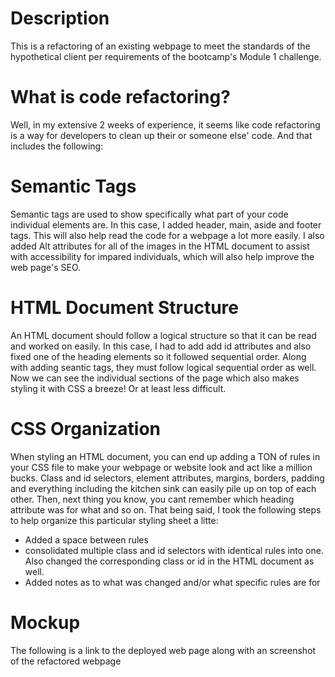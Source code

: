 # Description
This is a refactoring of an existing webpage to meet the standards of the hypothetical client per requirements of the bootcamp's Module  1 challenge.

# What is code refactoring? 
Well, in my extensive 2 weeks of experience, it seems like code refactoring is a way for developers to clean up their or someone else' code. And that includes the following:

# Semantic Tags
Semantic tags are used to show specifically what part of your code individual elements are.
In this case, I added header, main, aside and footer tags.
This will also help read the code for a webpage a lot more easily.
I also added Alt attributes for all of the images in the HTML document to assist with accessibility for impared individuals, which will also help improve the web page's SEO.

# HTML Document Structure
An HTML document should follow a logical structure so that it can be read and worked on easily.
In this case, I had to add add id attributes and also fixed one of the heading elements so it followed sequential order.
Along with adding seantic tags, they must follow logical sequential order as well. Now we can see the individual sections of the page which also makes styling it with CSS a breeze! Or at least less difficult.

# CSS Organization
When styling an HTML document, you can end up adding a TON of rules in your CSS file to make your webpage or website look and act like a million bucks. Class and id selectors, element attributes, margins, borders, padding and everything including the kitchen sink can easily pile up on top of each other. Then, next thing you know, you cant remember which heading attribute was for what and so on. That being said, I took the following steps to help organize this particular styling sheet a litte:
- Added a space between rules
- consolidated multiple class and id selectors with identical rules into one. Also changed the corresponding class or id in the HTML document as well.
- Added notes as to what was changed and/or what specific rules are for

# Mockup
The following is a link to the deployed web page along with an screenshot of the refactored webpage
